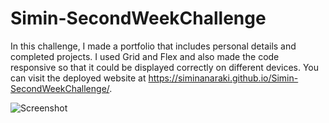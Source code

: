 # Simin-SecondWeekChallenge
In this challenge, I made a portfolio that includes personal details and completed projects. 
I used Grid and Flex and also made the code responsive so that it could be displayed correctly on different devices.
You can visit the deployed website at https://siminanaraki.github.io/Simin-SecondWeekChallenge/.


![Screenshot](https://github.com/SiminAnaraki/Simin-SecondWeekChallenge/assets/131350645/7e9fc618-64b2-4420-96a6-064615988eed)

